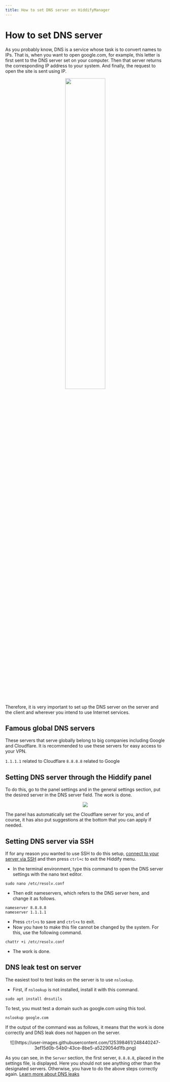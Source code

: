 ```yaml
---
title: How to set DNS server on HiddifyManager
---
```


<div dir="ltr" markdown="1">

# How to set DNS server

As you probably know, DNS is a service whose task is to convert names to IPs. That is, when you want to open google.com, for example, this letter is first sent to the DNS server set on your computer. Then that server returns the corresponding IP address to your system. And finally, the request to open the site is sent using IP.

<div align=center markdown=1>
<img width=50% src="https://github.com/hiddify/hiddify-config/assets/125398461/8b1ce774-3268-4c42-ae0a-02553feb3b26" />
</div>

Therefore, it is very important to set up the DNS server on the server and the client and wherever you intend to use Internet services.

## Famous global DNS servers
These servers that serve globally belong to big companies including Google and Cloudflare. It is recommended to use these servers for easy access to your VPN.

`1.1.1.1` related to Cloudflare
`8.8.8.8` related to Google

## Setting DNS server through the Hiddify panel
To do this, go to the panel settings and in the general settings section, put the desired server in the DNS server field. The work is done.

<div align=center markdown=1>
<img src="https://github.com/hiddify/hiddify-config/assets/125398461/1145521a-cfd2-492b-99d0-83559c20ab15" />
</div>


The panel has automatically set the Cloudflare server for you, and of course, it has also put suggestions at the bottom that you can apply if needed.

## Setting DNS server via SSH
If for any reason you wanted to use SSH to do this setup, [connect to your server via SSH](/manager/wiki/How-to-connect-to-server-via-SSH) and then press `ctrl+c` to exit the Hiddify menu.
* In the terminal environment, type this command to open the DNS server settings with the nano text editor.

```
sudo nano /etc/resolv.conf
```
* Then edit nameservers, which refers to the DNS server here, and change it as follows.

```
nameserver 8.8.8.8
nameserver 1.1.1.1
```
* Press `ctrl+s` to save and `ctrl+x` to exit.
* Now you have to make this file cannot be changed by the system. For this, use the following command.

```
chattr +i /etc/resolv.conf
```
* The work is done.

## DNS leak test on server
The easiest tool to test leaks on the server is to use `nslookup`.

- First, if `nslookup` is not installed, install it with this command.

```
sudo apt install dnsutils
```
To test, you must test a domain such as google.com using this tool.

```
nslookup google.com
```
If the output of the command was as follows, it means that the work is done correctly and DNS leak does not happen on the server.
<div align=center markdown=1>
![](https://user-images.githubusercontent.com/125398461/248440247-3ef15d0b-54b0-43ce-8be5-a5229054d1fb.png)
</div>

As you can see, in the `Server` section, the first server, `8.8.8.8`, placed in the settings file, is displayed. Here you should not see anything other than the designated servers. Otherwise, you have to do the above steps correctly again. [Learn more about DNS leaks](https://github-com.translate.goog/hiddify/hiddify-config/discussions/859?_x_tr_sl=fa&_x_tr_tl=en&_x_tr_hl=en&_x_tr_pto=wapp)